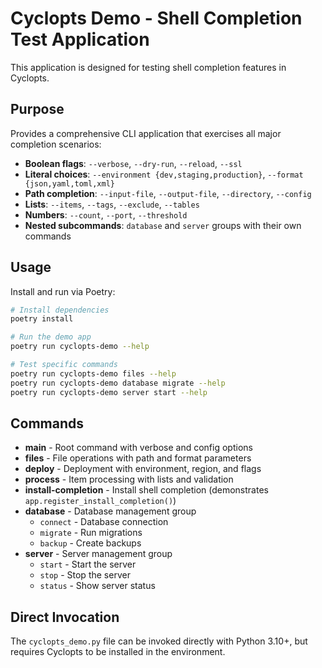 # Cyclopts Demo - Shell Completion Test Application

This application is designed for testing shell completion features in Cyclopts.

## Purpose

Provides a comprehensive CLI application that exercises all major completion scenarios:

- **Boolean flags**: `--verbose`, `--dry-run`, `--reload`, `--ssl`
- **Literal choices**: `--environment {dev,staging,production}`, `--format {json,yaml,toml,xml}`
- **Path completion**: `--input-file`, `--output-file`, `--directory`, `--config`
- **Lists**: `--items`, `--tags`, `--exclude`, `--tables`
- **Numbers**: `--count`, `--port`, `--threshold`
- **Nested subcommands**: `database` and `server` groups with their own commands

## Usage

Install and run via Poetry:

```bash
# Install dependencies
poetry install

# Run the demo app
poetry run cyclopts-demo --help

# Test specific commands
poetry run cyclopts-demo files --help
poetry run cyclopts-demo database migrate --help
poetry run cyclopts-demo server start --help
```

## Commands

- **main** - Root command with verbose and config options
- **files** - File operations with path and format parameters
- **deploy** - Deployment with environment, region, and flags
- **process** - Item processing with lists and validation
- **install-completion** - Install shell completion (demonstrates `app.register_install_completion()`)
- **database** - Database management group
  - `connect` - Database connection
  - `migrate` - Run migrations
  - `backup` - Create backups
- **server** - Server management group
  - `start` - Start the server
  - `stop` - Stop the server
  - `status` - Show server status

## Direct Invocation

The `cyclopts_demo.py` file can be invoked directly with Python 3.10+, but requires Cyclopts to be installed in the environment.
